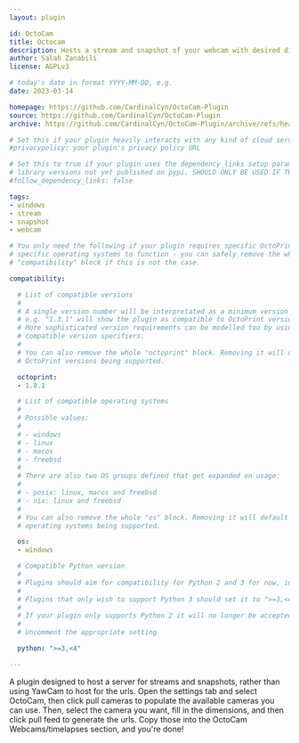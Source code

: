 ```yaml
---
layout: plugin

id: OctoCam
title: Octocam
description: Hosts a stream and snapshot of your webcam with desired dimensions
author: Salah Zanabili
license: AGPLv3

# today's date in format YYYY-MM-DD, e.g.
date: 2023-03-14

homepage: https://github.com/CardinalCyn/OctoCam-Plugin
source: https://github.com/CardinalCyn/OctoCam-Plugin
archive: https://github.com/CardinalCyn/OctoCam-Plugin/archive/refs/heads/main.zip

# Set this if your plugin heavily interacts with any kind of cloud services.
#privacypolicy: your plugin's privacy policy URL

# Set this to true if your plugin uses the dependency_links setup parameter to include
# library versions not yet published on pypi. SHOULD ONLY BE USED IF THERE IS NO OTHER OPTION!
#follow_dependency_links: false

tags:
- windows
- stream
- snapshot
- webcam

# You only need the following if your plugin requires specific OctoPrint versions or
# specific operating systems to function - you can safely remove the whole
# "compatibility" block if this is not the case.

compatibility:

  # List of compatible versions
  #
  # A single version number will be interpretated as a minimum version requirement,
  # e.g. "1.3.1" will show the plugin as compatible to OctoPrint versions 1.3.1 and up.
  # More sophisticated version requirements can be modelled too by using PEP440
  # compatible version specifiers.
  #
  # You can also remove the whole "octoprint" block. Removing it will default to all
  # OctoPrint versions being supported.

  octoprint:
  - 1.8.1

  # List of compatible operating systems
  #
  # Possible values:
  #
  # - windows
  # - linux
  # - macos
  # - freebsd
  #
  # There are also two OS groups defined that get expanded on usage:
  #
  # - posix: linux, macos and freebsd
  # - nix: linux and freebsd
  #
  # You can also remove the whole "os" block. Removing it will default to all
  # operating systems being supported.

  os:
  - windows

  # Compatible Python version
  #
  # Plugins should aim for compatibility for Python 2 and 3 for now, in which case the value should be ">=2.7,<4".
  #
  # Plugins that only wish to support Python 3 should set it to ">=3,<4".
  #
  # If your plugin only supports Python 2 it will no longer be accepted on the plugin repository.
  #
  # Uncomment the appropriate setting

  python: ">=3,<4"

---
```


A plugin designed to host a server for streams and snapshots, rather than using YawCam to host for the urls. Open the settings tab and select OctoCam, then click
pull cameras to populate the available cameras you can use. Then, select the camera you want, fill in the dimensions, and then click pull feed to generate the urls.
Copy those into the OctoCam Webcams/timelapses section, and you're done!
